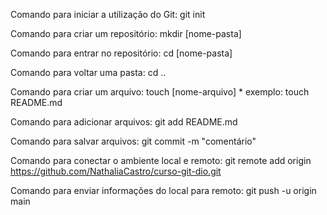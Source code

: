 Comando para iniciar a utilização do Git:
	git init

Comando para criar um repositório:
	mkdir [nome-pasta]

Comando para entrar no repositório:
	cd [nome-pasta]

Comando para voltar uma pasta:
	cd ..

Comando para criar um arquivo:
	touch [nome-arquivo]
	* exemplo: touch README.md

Comando para adicionar arquivos:
	git add README.md

Comando para salvar arquivos:
	git commit -m "comentário"

Comando para conectar o ambiente local e remoto:
	git remote add origin https://github.com/NathaliaCastro/curso-git-dio.git

Comando para enviar informações do local para remoto:
	git push -u origin main